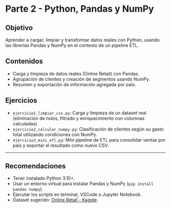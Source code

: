 # Parte 2 - Python, Pandas y NumPy

## Objetivo
Aprender a cargar, limpiar y transformar datos reales con Python, usando las librerías Pandas y NumPy en el contexto de un pipeline ETL.

## Contenidos

- Carga y limpieza de datos reales (Online Retail) con Pandas.
- Agrupación de clientes y creación de segmentos usando NumPy.
- Resumen y exportación de información agregada por país.

## Ejercicios

- `ejercicio1_limpiar_csv.py`: Carga y limpieza de un dataset real (eliminación de nulos, filtrado y enriquecimiento con columnas calculadas).
- `ejercicio2_calcular_numpy.py`: Clasificación de clientes según su gasto total utilizando condiciones con NumPy.
- `ejercicio3_mini_etl.py`: Mini pipeline de ETL para consolidar ventas por país y exportar el resultado como nuevo CSV.

---

## Recomendaciones

- Tener instalado Python 3.10+.
- Usar un entorno virtual para instalar Pandas y NumPy (`pip install pandas numpy`).
- Ejecutar los scripts en terminal, VSCode o Jupyter Notebook.
- Dataset sugerido: [Online Retail - Kaggle](https://www.kaggle.com/datasets/mashlyn/online-retail-dataset).
